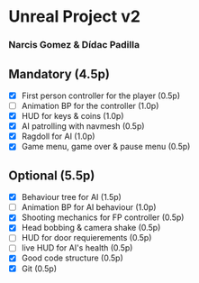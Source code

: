 # Unreal Project v2
### Narcis Gomez & Dídac Padilla

## Mandatory (4.5p)

- [x] First person controller for the player (0.5p)
- [ ] Animation BP for the controller (1.0p)
- [x] HUD for keys & coins (1.0p)
- [x] AI patrolling with navmesh (0.5p)
- [x] Ragdoll for AI (1.0p)
- [x] Game menu, game over & pause menu (0.5p)

## Optional (5.5p)

- [x] Behaviour tree for AI (1.5p)
- [ ] Animation BP for AI behaviour (1.0p)
- [x] Shooting mechanics for FP controller (0.5p)
- [x] Head bobbing & camera shake (0.5p)
- [ ] HUD for door requierements (0.5p)
- [ ] live HUD for AI's health (0.5p)
- [X] Good code structure (0.5p)
- [x] Git (0.5p)
